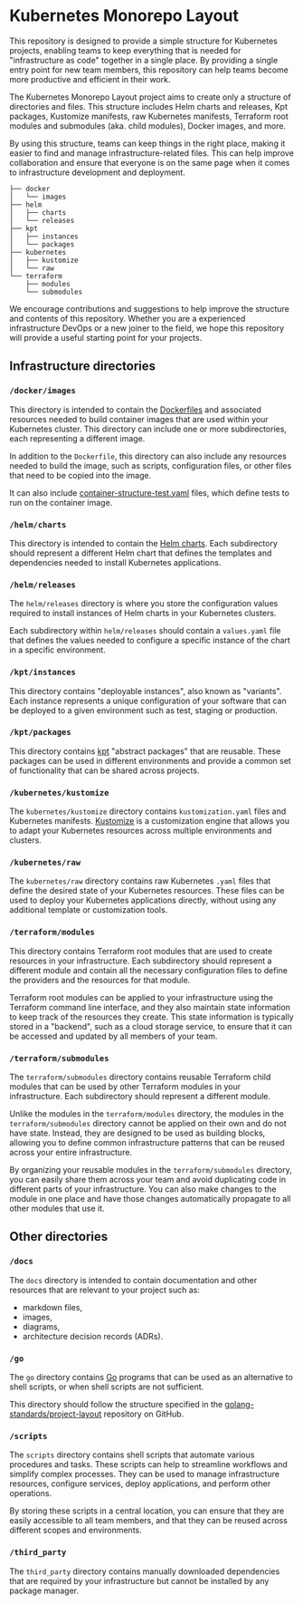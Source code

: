 # Kubernetes Monorepo Layout

This repository is designed to provide a simple structure for Kubernetes projects, enabling teams to keep everything that is needed for "infrastructure as code" together in a single place. By providing a single entry point for new team members, this repository can help teams become more productive and efficient in their work.

The Kubernetes Monorepo Layout project aims to create only a structure of directories and files. This structure includes Helm charts and releases, Kpt packages, Kustomize manifests, raw Kubernetes manifests, Terraform root modules and submodules (aka. child modules), Docker images, and more.

By using this structure, teams can keep things in the right place, making it easier to find and manage infrastructure-related files. This can help improve collaboration and ensure that everyone is on the same page when it comes to infrastructure development and deployment.

```
├── docker
│   └── images
├── helm
│   ├── charts
│   └── releases
├── kpt
│   ├── instances
│   └── packages
├── kubernetes
│   ├── kustomize
│   └── raw
└── terraform
    ├── modules
    └── submodules
```

We encourage contributions and suggestions to help improve the structure and contents of this repository. Whether you are a experienced infrastructure DevOps or a new joiner to the field, we hope this repository will provide a useful starting point for your projects.

## Infrastructure directories

### `/docker/images`

This directory is intended to contain the [Dockerfiles](https://docs.docker.com/engine/reference/builder/) and associated resources needed to build container images that are used within your Kubernetes cluster. This directory can include one or more subdirectories, each representing a different image.

In addition to the `Dockerfile`, this directory can also include any resources needed to build the image, such as scripts, configuration files, or other files that need to be copied into the image.

It can also include [container-structure-test.yaml](https://github.com/GoogleContainerTools/container-structure-test) files, which define tests to run on the container image.

### `/helm/charts`

This directory is intended to contain the [Helm charts](https://helm.sh/docs/topics/charts/). Each subdirectory should represent a different Helm chart that defines the templates and dependencies needed to install Kubernetes applications.

### `/helm/releases`

The `helm/releases` directory is where you store the configuration values required to install instances of Helm charts in your Kubernetes clusters.

Each subdirectory within `helm/releases` should contain a `values.yaml` file that defines the values needed to configure a specific instance of the chart in a specific environment.

### `/kpt/instances`

This directory contains "deployable instances", also known as "variants". Each instance represents a unique configuration of your software that can be deployed to a given environment such as test, staging or production.

### `/kpt/packages`

This directory contains [kpt](https://kpt.dev/) "abstract packages" that are reusable. These packages can be used in different environments and provide a common set of functionality that can be shared across projects.

### `/kubernetes/kustomize`

The `kubernetes/kustomize` directory contains `kustomization.yaml` files and Kubernetes manifests. [Kustomize](https://kubectl.docs.kubernetes.io/references/kustomize/) is a customization engine that allows you to adapt your Kubernetes resources across multiple environments and clusters.

### `/kubernetes/raw`

The `kubernetes/raw` directory contains raw Kubernetes `.yaml` files that define the desired state of your Kubernetes resources. These files can be used to deploy your Kubernetes applications directly, without using any additional template or customization tools.

### `/terraform/modules`

This directory contains Terraform root modules that are used to create resources in your infrastructure. Each subdirectory should represent a different module and contain all the necessary configuration files to define the providers and the resources for that module.

Terraform root modules can be applied to your infrastructure using the Terraform command line interface, and they also maintain state information to keep track of the resources they create. This state information is typically stored in a "backend", such as a cloud storage service, to ensure that it can be accessed and updated by all members of your team.

### `/terraform/submodules`

The `terraform/submodules` directory contains reusable Terraform child modules that can be used by other Terraform modules in your infrastructure. Each subdirectory should represent a different module.

Unlike the modules in the `terraform/modules` directory, the modules in the `terraform/submodules` directory cannot be applied on their own and do not have state. Instead, they are designed to be used as building blocks, allowing you to define common infrastructure patterns that can be reused across your entire infrastructure.

By organizing your reusable modules in the `terraform/submodules` directory, you can easily share them across your team and avoid duplicating code in different parts of your infrastructure. You can also make changes to the module in one place and have those changes automatically propagate to all other modules that use it.

## Other directories

### `/docs`

The `docs` directory is intended to contain documentation and other resources that are relevant to your project such as:

- markdown files,
- images,
- diagrams,
- architecture decision records (ADRs).

### `/go`

The `go` directory contains [Go](https://go.dev/) programs that can be used as an alternative to shell scripts, or when shell scripts are not sufficient.

This directory should follow the structure specified in the [golang-standards/project-layout](https://github.com/golang-standards/project-layout) repository on GitHub.

### `/scripts`

The `scripts` directory contains shell scripts that automate various procedures and tasks. These scripts can help to streamline workflows and simplify complex processes. They can be used to manage infrastructure resources, configure services, deploy applications, and perform other operations.

By storing these scripts in a central location, you can ensure that they are easily accessible to all team members, and that they can be reused across different scopes and environments.

### `/third_party`

The `third_party` directory contains manually downloaded dependencies that are required by your infrastructure but cannot be installed by any package manager.
